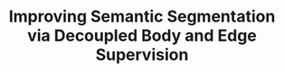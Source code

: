 ---
title: "Improving Semantic Segmentation via Decoupled Body and Edge Supervision"
year: 2020
category: "vision"
author_list: "Xiangtai Li, Xia Li, Li Zhang, Guangliang Cheng, Jianping Shi, Zhouchen Lin, Shaohua Tan, Yunhai Tong"
pub_in: "ECCV 2020"
pdf_url: "https://arxiv.org/abs/2007.10035"
code_url: "https://github.com/lxtGH/DecoupleSegNets"
---